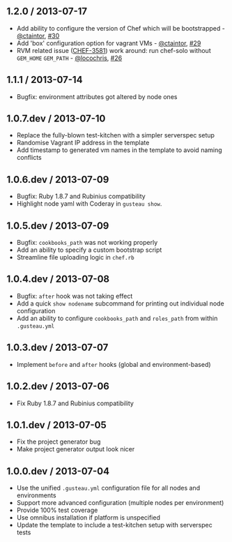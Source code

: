 ## 1.2.0 / 2013-07-17
* Add ability to configure the version of Chef which will be bootstrapped - [@ctaintor][], [#30][]
* Add 'box' configuration option for vagrant VMs - [@ctaintor][], [#29][]
* RVM related issue ([CHEF-3581](http://tickets.opscode.com/browse/CHEF-3581)) work around: run chef-solo without `GEM_HOME` `GEM_PATH` - [@locochris][], [#26][]

## 1.1.1 / 2013-07-14
* Bugfix: environment attributes got altered by node ones

## 1.0.7.dev / 2013-07-10
* Replace the fully-blown test-kitchen with a simpler serverspec setup
* Randomise Vagrant IP address in the template
* Add timestamp to generated vm names in the template to avoid naming conflicts

## 1.0.6.dev / 2013-07-09
* Bugfix: Ruby 1.8.7 and Rubinius compatibility
* Highlight node yaml with Coderay in `gusteau show`.

## 1.0.5.dev / 2013-07-09
* Bugfix: `cookbooks_path` was not working properly
* Add an ability to specify a custom bootstrap script
* Streamline file uploading logic in `chef.rb`

## 1.0.4.dev / 2013-07-08
* Bugfix: `after` hook was not taking effect
* Add a quick `show nodename` subcommand for printing out individual node configuration
* Add an ability to configure `cookbooks_path` and `roles_path` from within `.gusteau.yml`

## 1.0.3.dev / 2013-07-07
* Implement `before` and `after` hooks (global and environment-based)

## 1.0.2.dev / 2013-07-06
* Fix Ruby 1.8.7 and Rubinius compatibility

## 1.0.1.dev / 2013-07-05
* Fix the project generator bug
* Make project generator output look nicer

## 1.0.0.dev / 2013-07-04
* Use the unified `.gusteau.yml` configuration file for all nodes and environments
* Support more advanced configuration (multiple nodes per environment)
* Provide 100% test coverage
* Use omnibus installation if platform is unspecified
* Update the template to include a test-kitchen setup with serverspec tests

<!--- The following link definition list is generated by PimpMyChangelog --->
[#26]: https://github.com/locomote/gusteau/issues/26
[#29]: https://github.com/locomote/gusteau/issues/29
[#30]: https://github.com/locomote/gusteau/issues/30
[@ctaintor]: https://github.com/ctaintor
[@locochris]: https://github.com/locochris

